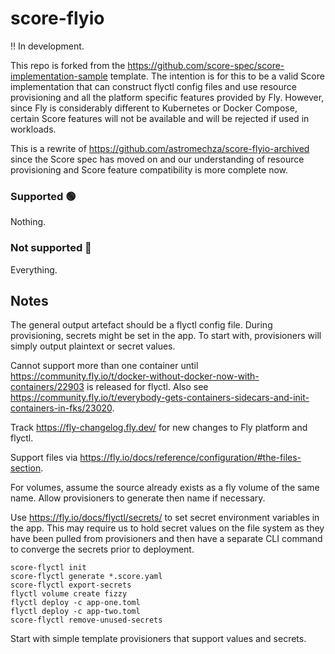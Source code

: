 # score-flyio

‼️ In development.

This repo is forked from the <https://github.com/score-spec/score-implementation-sample> template. The intention is for this to be a valid Score implementation that can construct flyctl config files and use resource provisioning and all the platform specific features provided by Fly. However, since Fly is considerably different to Kubernetes or Docker Compose, certain Score features will not be available and will be rejected if used in workloads.

This is a rewrite of <https://github.com/astromechza/score-flyio-archived> since the Score spec has moved on and our understanding of resource provisioning and Score feature compatibility is more complete now.

### Supported 🟢

Nothing.

### Not supported 🔴

Everything.

## Notes

The general output artefact should be a flyctl config file. During provisioning, secrets might be set in the app. To start with, provisioners will simply output plaintext or secret values.

Cannot support more than one container until https://community.fly.io/t/docker-without-docker-now-with-containers/22903 is released for flyctl. Also see https://community.fly.io/t/everybody-gets-containers-sidecars-and-init-containers-in-fks/23020.

Track https://fly-changelog.fly.dev/ for new changes to Fly platform and flyctl.

Support files via https://fly.io/docs/reference/configuration/#the-files-section.

For volumes, assume the source already exists as a fly volume of the same name. Allow provisioners to generate then name if necessary.

Use https://fly.io/docs/flyctl/secrets/ to set secret environment variables in the app. This may require us to hold secret values on the file system as they have been pulled from provisioners and then have a separate CLI command to converge the secrets prior to deployment.

```
score-flyctl init
score-flyctl generate *.score.yaml
score-flyctl export-secrets
flyctl volume create fizzy
flyctl deploy -c app-one.toml
flyctl deploy -c app-two.toml
score-flyctl remove-unused-secrets
```

Start with simple template provisioners that support values and secrets.
